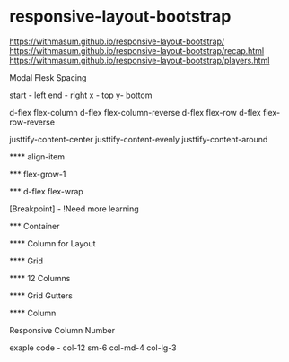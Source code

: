 # responsive-layout-bootstrap


 https://withmasum.github.io/responsive-layout-bootstrap/
 https://withmasum.github.io/responsive-layout-bootstrap/recap.html
  https://withmasum.github.io/responsive-layout-bootstrap/players.html



Modal 
Flesk
Spacing 

start - left end - right
x - top y- bottom

d-flex flex-column
d-flex flex-column-reverse
d-flex flex-row
d-flex flex-row-reverse

justtify-content-center
justtify-content-evenly
justtify-content-around

**** align-item 

*** flex-grow-1 

*** d-flex flex-wrap



[Breakpoint] - !Need more learning

*** Container

**** Column for Layout 

**** Grid 

**** 12 Columns


**** Grid Gutters 


**** Column 

Responsive Column Number 

exaple code - col-12 sm-6 col-md-4 col-lg-3




